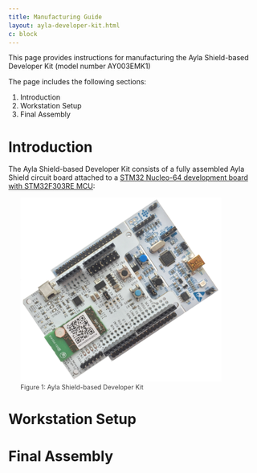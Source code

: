 ```yaml
---
title: Manufacturing Guide
layout: ayla-developer-kit.html
c: block
---
```


This page provides instructions for manufacturing the Ayla Shield-based Developer Kit (model number AY003EMK1)

The page includes the following sections:

1. Introduction
1. Workstation Setup
1. Final Assembly

# Introduction

The Ayla Shield-based Developer Kit consists of a fully assembled Ayla Shield circuit board attached to a [STM32 Nucleo-64 development board with STM32F303RE MCU](https://www.st.com/en/evaluation-tools/nucleo-f303re.html):

<figure style="margin-left:24px;">
  <img src="ayla-developer-kit.png" width="400" style="margin:0;">
  <figcaption style="font-size:90%;color:#404040;">Figure 1: Ayla Shield-based Developer Kit</figcaption>
</figure>

# Workstation Setup

# Final Assembly